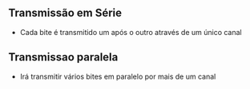 ## Transmissão em Série
- Cada bite é transmitido um após o outro através de um único canal
## Transmissao paralela
- Irá transmitir vários bites em paralelo por mais de um canal


